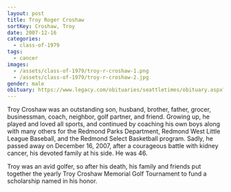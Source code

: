 ```yaml
---
layout: post
title: Troy Roger Croshaw
sortKey: Croshaw, Troy
date: 2007-12-16
categories:
  - class-of-1979
tags:
  - cancer
images:
  - /assets/class-of-1979/troy-r-croshaw-1.png
  - /assets/class-of-1979/troy-r-croshaw-2.jpg
gender: male
obituary: https://www.legacy.com/obituaries/seattletimes/obituary.aspx?n=troy-roger-croshaw&pid=99880072
---
```


Troy Croshaw was an outstanding son, husband, brother, father, grocer, businessman, coach, neighbor, golf partner, and friend. Growing up, he played and loved all sports, and continued by coaching his own boys along with many others for the Redmond Parks Department, Redmond West Little League Baseball, and the Redmond Select Basketball program. Sadly, he passed away on December 16, 2007, after a courageous battle with kidney cancer, his devoted family at his side. He was 46.

Troy was an avid golfer, so after his death, his family and friends put together the yearly Troy Croshaw Memorial Golf Tournament to fund a scholarship named in his honor.
